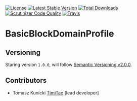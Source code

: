 [![License](https://poser.pugx.org/aggrego/basic-block-domain-profile/license.svg)](https://packagist.org/packages/aggrego/basic-block-domain-profile)
[![Latest Stable Version](https://poser.pugx.org/aggrego/basic-block-domain-profile/v/stable.svg)](https://packagist.org/packages/aggrego/basic-block-domain-profile)
[![Total Downloads](https://poser.pugx.org/aggrego/basic-block-domain-profile/downloads.svg)](https://packagist.org/packages/aggrego/basic-block-domain-profile)
[![Scrutinizer Code Quality](https://scrutinizer-ci.com/g/aggrego/BasicBlockDomainProfile/badges/quality-score.png?b=master)](https://scrutinizer-ci.com/g/aggrego/BasicBlockDomainProfile/?branch=master)
[![Travis](https://travis-ci.org/Aggrego/BasicBlockDomainProfile.svg?branch=master)](https://travis-ci.org/Aggrego/BasicBlockDomainProfile/builds)

# BasicBlockDomainProfile



## Versioning
 
Staring version ``1.0.0``, will follow [Semantic Versioning v2.0.0](http://semver.org/spec/v2.0.0.html).

## Contributors

* Tomasz Kunicki [TimiTao](http://github.com/timiTao) [lead developer]